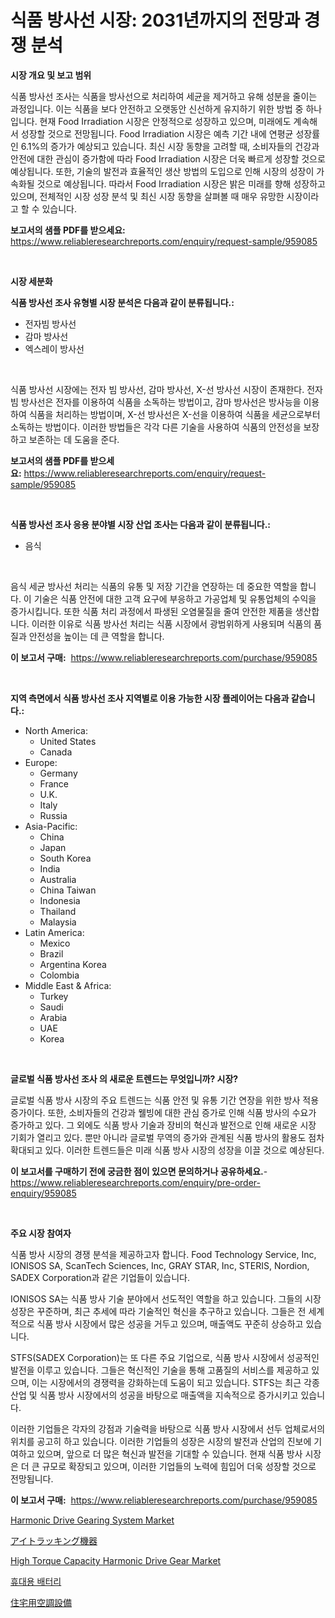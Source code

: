 <p><h1>식품 방사선 시장: 2031년까지의 전망과 경쟁 분석</h1></p><p><strong>시장 개요 및 보고 범위</strong></p>
<p><p>식품 방사선 조사는 식품을 방사선으로 처리하여 세균을 제거하고 유해 성분을 줄이는 과정입니다. 이는 식품을 보다 안전하고 오랫동안 신선하게 유지하기 위한 방법 중 하나입니다. 현재 Food Irradiation 시장은 안정적으로 성장하고 있으며, 미래에도 계속해서 성장할 것으로 전망됩니다. Food Irradiation 시장은 예측 기간 내에 연평균 성장률인 6.1%의 증가가 예상되고 있습니다. 최신 시장 동향을 고려할 때, 소비자들의 건강과 안전에 대한 관심이 증가함에 따라 Food Irradiation 시장은 더욱 빠르게 성장할 것으로 예상됩니다. 또한, 기술의 발전과 효율적인 생산 방법의 도입으로 인해 시장의 성장이 가속화될 것으로 예상됩니다. 따라서 Food Irradiation 시장은 밝은 미래를 향해 성장하고 있으며, 전체적인 시장 성장 분석 및 최신 시장 동향을 살펴볼 때 매우 유망한 시장이라고 할 수 있습니다.</p></p>
<p><strong>보고서의 샘플 PDF를 받으세요:</strong> <a href="https://www.reliableresearchreports.com/enquiry/request-sample/959085">https://www.reliableresearchreports.com/enquiry/request-sample/959085</a></p>
<p>&nbsp;</p>
<p><strong>시장 세분화</strong></p>
<p><strong>식품 방사선 조사 유형별 시장 분석은 다음과 같이 분류됩니다.:</strong></p>
<p><ul><li>전자빔 방사선</li><li>감마 방사선</li><li>엑스레이 방사선</li></ul></p>
<p>&nbsp;</p>
<p><p>식품 방사선 시장에는 전자 빔 방사선, 감마 방사선, X-선 방사선 시장이 존재한다. 전자 빔 방사선은 전자를 이용하여 식품을 소독하는 방법이고, 감마 방사선은 방사능을 이용하여 식품을 처리하는 방법이며, X-선 방사선은 X-선을 이용하여 식품을 세균으로부터 소독하는 방법이다. 이러한 방법들은 각각 다른 기술을 사용하여 식품의 안전성을 보장하고 보존하는 데 도움을 준다.</p></p>
<p><strong>보고서의 샘플 PDF를 받으세요:</strong>&nbsp;<a href="https://www.reliableresearchreports.com/enquiry/request-sample/959085">https://www.reliableresearchreports.com/enquiry/request-sample/959085</a></p>
<p>&nbsp;</p>
<p><strong> 식품 방사선 조사 응용 분야별 시장 산업 조사는 다음과 같이 분류됩니다.:</strong></p>
<p><ul><li>음식</li></ul></p>
<p>&nbsp;</p>
<p><p>음식 세균 방사선 처리는 식품의 유통 및 저장 기간을 연장하는 데 중요한 역할을 합니다. 이 기술은 식품 안전에 대한 고객 요구에 부응하고 가공업체 및 유통업체의 수익을 증가시킵니다. 또한 식품 처리 과정에서 파생된 오염물질을 줄여 안전한 제품을 생산합니다. 이러한 이유로 식품 방사선 처리는 식품 시장에서 광범위하게 사용되며 식품의 품질과 안전성을 높이는 데 큰 역할을 합니다.</p></p>
<p><strong>이 보고서 구매:</strong>&nbsp; <a href="https://www.reliableresearchreports.com/purchase/959085">https://www.reliableresearchreports.com/purchase/959085</a></p>
<p>&nbsp;</p>
<p><strong>지역 측면에서 식품 방사선 조사 지역별로 이용 가능한 시장 플레이어는 다음과 같습니다.:</strong></p>
<p><ul>
    <li>
        North America:
        <ul>
            <li>United States</li>
            <li>Canada</li>
        </ul>
    </li>
    <li>
        Europe:
        <ul>
            <li>Germany</li>
            <li>France</li>
            <li>U.K.</li>
            <li>Italy</li>
            <li>Russia</li>
        </ul>
    </li>
    <li>
        Asia-Pacific:
        <ul>
            <li>China</li>
            <li>Japan</li>
            <li>South Korea</li>
            <li>India</li>
            <li>Australia</li>
            <li>China Taiwan</li>
            <li>Indonesia</li>
            <li>Thailand</li>
            <li>Malaysia</li>
        </ul>
    </li>
    <li>
        Latin America:
        <ul>
            <li>Mexico</li>
            <li>Brazil</li>
            <li>Argentina Korea</li>
            <li>Colombia</li>
        </ul>
    </li>
    <li>
        Middle East & Africa:
        <ul>
            <li>Turkey</li>
            <li>Saudi</li>
            <li>Arabia</li>
            <li>UAE</li>
            <li>Korea</li>
        </ul>
    </li>
    </ul></p>
<p>&nbsp;</p>
<p><strong>글로벌 식품 방사선 조사 의 새로운 트렌드는 무엇입니까? 시장?</strong></p>
<p><p>글로벌 식품 방사 시장의 주요 트렌드는 식품 안전 및 유통 기간 연장을 위한 방사 적용 증가이다. 또한, 소비자들의 건강과 웰빙에 대한 관심 증가로 인해 식품 방사의 수요가 증가하고 있다. 그 외에도 식품 방사 기술과 장비의 혁신과 발전으로 인해 새로운 시장 기회가 열리고 있다. 뿐만 아니라 글로벌 무역의 증가와 관계된 식품 방사의 활용도 점차 확대되고 있다. 이러한 트렌드들은 미래 식품 방사 시장의 성장을 이끌 것으로 예상된다.</p></p>
<p><strong>이 보고서를 구매하기 전에 궁금한 점이 있으면 문의하거나 공유하세요.</strong>- <a href="https://www.reliableresearchreports.com/enquiry/pre-order-enquiry/959085">https://www.reliableresearchreports.com/enquiry/pre-order-enquiry/959085</a></p>
<p>&nbsp;</p>
<p><strong>주요 시장 참여자</strong></p>
<p><p>식품 방사 시장의 경쟁 분석을 제공하고자 합니다. Food Technology Service, Inc, IONISOS SA, ScanTech Sciences, Inc, GRAY STAR, Inc, STERIS, Nordion, SADEX Corporation과 같은 기업들이 있습니다. </p><p>IONISOS SA는 식품 방사 기술 분야에서 선도적인 역할을 하고 있습니다. 그들의 시장 성장은 꾸준하며, 최근 추세에 따라 기술적인 혁신을 추구하고 있습니다. 그들은 전 세계적으로 식품 방사 시장에서 많은 성공을 거두고 있으며, 매출액도 꾸준히 상승하고 있습니다.</p><p>STFS(SADEX Corporation)는 또 다른 주요 기업으로, 식품 방사 시장에서 성공적인 발전을 이루고 있습니다. 그들은 혁신적인 기술을 통해 고품질의 서비스를 제공하고 있으며, 이는 시장에서의 경쟁력을 강화하는데 도움이 되고 있습니다. STFS는 최근 각종 산업 및 식품 방사 시장에서의 성공을 바탕으로 매출액을 지속적으로 증가시키고 있습니다.</p><p>이러한 기업들은 각자의 강점과 기술력을 바탕으로 식품 방사 시장에서 선두 업체로서의 위치를 공고히 하고 있습니다. 이러한 기업들의 성장은 시장의 발전과 산업의 진보에 기여하고 있으며, 앞으로 더 많은 혁신과 발전을 기대할 수 있습니다. 현재 식품 방사 시장은 더 큰 규모로 확장되고 있으며, 이러한 기업들의 노력에 힘입어 더욱 성장할 것으로 전망됩니다.</p></p>
<p><strong>이 보고서 구매:</strong>&nbsp;&nbsp;<a href="https://www.reliableresearchreports.com/purchase/959085">https://www.reliableresearchreports.com/purchase/959085</a></p>
<p><p><a href="https://issuu.com/reportprime-2/docs/harmonic-drive-gearing-system-market-size-2030.ppt">Harmonic Drive Gearing System Market</a></p><p><a href="https://github.com/ihabdkwlxs948/Market-Research-Report-List-1/blob/main/4267602187317.md">アイトラッキング機器</a></p><p><a href="https://issuu.com/reportprime-2/docs/high-torque-capacity-harmonic-drive-gear-market-si">High Torque Capacity Harmonic Drive Gear Market</a></p><p><a href="https://github.com/hxzi07639916/Market-Research-Report-List-1/blob/main/7307151187192.md">휴대용 배터리</a></p><p><a href="https://medium.com/@lorenzaschmeler/%E4%BD%8F%E5%AE%85%E7%94%A8hvac%E5%B8%82%E5%A0%B4%E5%B1%95%E6%9C%9B-%E7%94%A3%E6%A5%AD%E6%A6%82%E8%A6%81%E3%81%A8%E4%BA%88%E6%B8%AC-2024%E5%B9%B4%E3%81%8B%E3%82%892031%E5%B9%B4-8b8c9cb5e9dc">住宅用空調設備</a></p></p>
